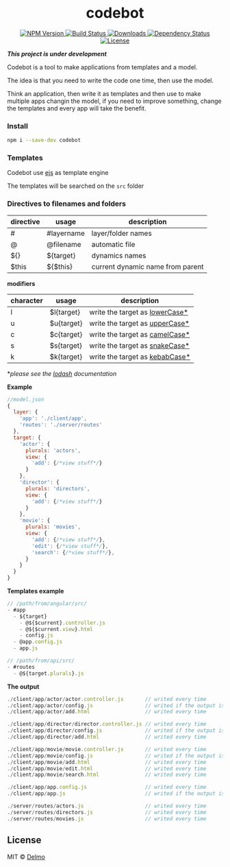 <big><h1 align="center">codebot</h1></big>

<p align="center">
  <a href="https://npmjs.org/package/codebot">
    <img src="https://img.shields.io/npm/v/codebot.svg?style=flat-square"
         alt="NPM Version">
  </a>

  <a href="https://travis-ci.org/delmosaurio/codebot">
    <img src="https://img.shields.io/travis/delmosaurio/codebot.svg?style=flat-square"
         alt="Build Status">
  </a>

  <a href="https://npmjs.org/package/codebot">
    <img src="http://img.shields.io/npm/dm/codebot.svg?style=flat-square"
         alt="Downloads">
  </a>

  <a href="https://david-dm.org/delmosaurio/codebot.svg">
    <img src="https://david-dm.org/delmosaurio/codebot.svg?style=flat-square"
         alt="Dependency Status">
  </a>

  <a href="https://github.com/delmosaurio/codebot/blob/master/LICENSE">
    <img src="https://img.shields.io/npm/l/codebot.svg?style=flat-square"
         alt="License">
  </a>
</p>

***This project is under development***

Codebot is a tool to make applications from templates and a model.

The idea is that you need to write the code one time, then use the model.

Think an application, then write it as templates and then use to make multiple apps changin the model, if you need to improve something, change the templates and every app will take the benefit.

### Install

```sh
npm i --save-dev codebot
```

### Templates

Codebot use [ejs](https://www.npmjs.com/package/ejs) as template engine

The templates will be searched on the `src` folder

### Directives to filenames and folders

directive|usage      |description
---------|-----------|-----------
\#        |\#layername |layer/folder names
@        |@filename  |automatic file
${}      |${target}  |dynamics names
$this |${$this}|current dynamic name from parent

**modifiers**
  
character|usage     |description
---------|----------|-----------
l        |$l{target}|write the target as [lowerCase*](https://lodash.com/docs#lowerCase)
u        |$u{target}|write the target as [upperCase*](https://lodash.com/docs#upperCase)
c        |$c{target}|write the target as [camelCase*](https://lodash.com/docs#camelCase)
s        |$s{target}|write the target as [snakeCase*](https://lodash.com/docs#snakeCase)
k        |$k{target}|write the target as [kebabCase*](https://lodash.com/docs#kebabCase)

**please see the [lodash](https://lodash.com/docs) documentation*

**Example**

```js
//model.json
{
  layer: {
    'app': './client/app',
    'routes': './server/routes'
  },
  target: {
    'actor': { 
      plurals: 'actors',
      view: {
        'add': {/*view stuff*/}
      }
    },
    'director': { 
      plurals: 'directors',
      view: {
        'add': {/*view stuff*/}
      }
    },
    'movie': { 
      plurals: 'movies',
      view: {
        'add': {/*view stuff*/},
        'edit': {/*view stuff*/},
        'search': {/*view stuff*/},
      }
    }
  }
}
```

**Templates example**

```js
// /path/from/angular/src/
- #app
  - ${target}
    - @${$current}.controller.js
    - @${$current.view}.html
    - config.js
  - @app.config.js
  - app.js
```

```js
// /path/from/api/src/
- #routes
  - @${target.plurals}.js
```

**The output**

```js
./client/app/actor/actor.controller.js       // writed every time
./client/app/actor/config.js                 // writed if the output is not exists
./client/app/actor/add.html                  // writed every time

./client/app/director/director.controller.js // writed every time
./client/app/director/config.js              // writed if the output is not exists
./client/app/director/add.html               // writed every time

./client/app/movie/movie.controller.js       // writed every time
./client/app/movie/config.js                 // writed if the output is not exists
./client/app/movie/add.html                  // writed every time
./client/app/movie/edit.html                 // writed every time
./client/app/movie/search.html               // writed every time

./client/app/app.config.js                   // writed every time
./client/app/app.js                          // writed if the output is not exists

./server/routes/actors.js                    // writed every time
./server/routes/directors.js                 // writed every time
./server/routes/movies.js                    // writed every time
```

## License

MIT © [Delmo](https://github.com/delmosaurio/codebot)

[npm-url]: https://npmjs.org/package/codebot
[npm-image]: https://img.shields.io/npm/v/codebot.svg?style=flat-square

[travis-url]: https://travis-ci.org/delmosaurio/codebot
[travis-image]: https://img.shields.io/travis/delmosaurio/codebot.svg?style=flat-square

[coveralls-url]: https://coveralls.io/r/delmosaurio/codebot
[coveralls-image]: https://img.shields.io/coveralls/delmosaurio/codebot.svg?style=flat-square

[depstat-url]: https://david-dm.org/delmosaurio/codebot
[depstat-image]: https://david-dm.org/delmosaurio/codebot.svg?style=flat-square

[download-badge]: http://img.shields.io/npm/dm/codebot.svg?style=flat-square
